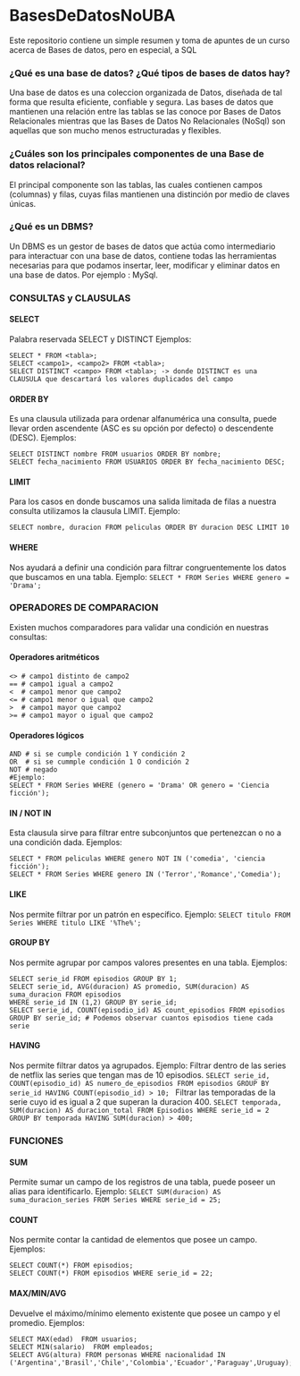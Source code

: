 # BasesDeDatosNoUBA
Este repositorio contiene un simple resumen y toma de apuntes de un curso acerca de Bases de datos, pero en especial,  a SQL 

### ¿Qué es una base de datos? ¿Qué tipos de bases de datos hay?
Una base de datos es una coleccion organizada de Datos, diseñada de tal forma que resulta eficiente, confiable y segura. Las bases de datos que mantienen una relación entre las tablas se las conoce por Bases de Datos Relacionales mientras que las Bases de Datos No Relacionales (NoSql) son aquellas que son mucho menos estructuradas y flexibles.
### ¿Cuáles son los principales componentes de una Base de datos relacional?
El principal componente son las tablas, las cuales contienen campos (columnas) y filas, cuyas filas mantienen una distinción por medio de claves únicas.
### ¿Qué es un DBMS?
Un DBMS es un gestor de bases de datos que actúa como intermediario para interactuar con una base de datos, contiene todas las herramientas necesarias para que podamos insertar, leer, modificar y eliminar datos en una base de datos. Por ejemplo : MySql.

### CONSULTAS y CLAUSULAS
#### SELECT
Palabra reservada SELECT y DISTINCT
Ejemplos: 
```
SELECT * FROM <tabla>;
SELECT <campo1>, <campo2> FROM <tabla>;
SELECT DISTINCT <campo> FROM <tabla>; -> donde DISTINCT es una CLAUSULA que descartará los valores duplicados del campo
```
#### ORDER BY
Es una clausula utilizada para ordenar alfanumérica una consulta, puede llevar orden ascendente (ASC es su opción por defecto) o descendente (DESC). 
Ejemplos:
```
SELECT DISTINCT nombre FROM usuarios ORDER BY nombre;
SELECT fecha_nacimiento FROM USUARIOS ORDER BY fecha_nacimiento DESC;
```
#### LIMIT 
Para los casos en donde buscamos una salida limitada de filas a nuestra consulta utilizamos la clausula LIMIT.
Ejemplo:
```
SELECT nombre, duracion FROM peliculas ORDER BY duracion DESC LIMIT 10
```

#### WHERE
Nos ayudará a definir una condición para filtrar congruentemente los datos que buscamos en una tabla.
Ejemplo:
`SELECT * FROM Series WHERE genero = 'Drama';`


### OPERADORES DE COMPARACION 
Existen muchos comparadores para validar una condición en nuestras consultas:
#### Operadores aritméticos
```
<> # campo1 distinto de campo2
== # campo1 igual a campo2
<  # campo1 menor que campo2
<= # campo1 menor o igual que campo2
>  # campo1 mayor que campo2
>= # campo1 mayor o igual que campo2
```
#### Operadores lógicos
```
AND # si se cumple condición 1 Y condición 2
OR  # si se cummple condición 1 O condición 2
NOT # negado
#Ejemplo:
SELECT * FROM Series WHERE (genero = 'Drama' OR genero = 'Ciencia ficción');
```

#### IN / NOT IN 
Esta clausula sirve para filtrar entre subconjuntos que pertenezcan o no a una condición dada.
Ejemplos: 
```
SELECT * FROM peliculas WHERE genero NOT IN ('comedia', 'ciencia ficción');
SELECT * FROM Series WHERE genero IN ('Terror','Romance','Comedia');
```

#### LIKE 
Nos permite filtrar por un patrón en específico.
Ejemplo:
`SELECT titulo FROM Series WHERE titulo LIKE '%The%'; `

#### GROUP BY
Nos permite agrupar por campos valores presentes en una tabla.
Ejemplos:
```
SELECT serie_id FROM episodios GROUP BY 1;
SELECT serie_id, AVG(duracion) AS promedio, SUM(duracion) AS suma_duracion FROM episodios
WHERE serie_id IN (1,2) GROUP BY serie_id;
SELECT serie_id, COUNT(episodio_id) AS count_episodios FROM episodios GROUP BY serie_id; # Podemos observar cuantos episodios tiene cada serie
```
#### HAVING
Nos permite filtrar datos ya agrupados. 
Ejemplo: 
Filtrar dentro de las series de netflix las series que tengan mas de 10 episodios.
`SELECT serie_id, COUNT(episodio_id) AS numero_de_episodios FROM episodios GROUP BY serie_id HAVING COUNT(episodio_id) > 10; `
Filtrar las temporadas de la serie cuyo id es igual a 2 que superan la duracion 400.
`SELECT temporada, SUM(duracion) AS duracion_total FROM Episodios WHERE serie_id = 2 GROUP BY temporada HAVING SUM(duracion) > 400;`
### FUNCIONES 

#### SUM 
Permite sumar un campo de los registros de una tabla, puede poseer un alias para identificarlo.
Ejemplo: 
`SELECT SUM(duracion) AS suma_duracion_series FROM Series WHERE serie_id = 25;`

#### COUNT 
Nos permite contar la cantidad de elementos que posee un campo.
Ejemplos: 
```
SELECT COUNT(*) FROM episodios;
SELECT COUNT(*) FROM episodios WHERE serie_id = 22;
```
#### MAX/MIN/AVG
Devuelve el máximo/mínimo elemento existente que posee un campo y el promedio.
Ejemplos:
```
SELECT MAX(edad)  FROM usuarios;
SELECT MIN(salario)  FROM empleados;
SELECT AVG(altura) FROM personas WHERE nacionalidad IN ('Argentina','Brasil','Chile','Colombia','Ecuador','Paraguay',Uruguay);
```
